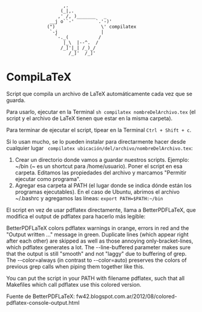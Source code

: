                                
                         ,.
                        (_|,.
                       ,' /, )_______   _
                    __j o``-'        `.'-)'
                   (")                 \' compilatex
                    `-j                |
                      `-._(           /
                         |_\  |--^.  /
                        /_]'|_| /_)_/
                           /_]'  /_]'

                               

# CompiLaTeX
Script que compila un archivo de LaTeX automáticamente cada vez que se guarda.

Para usarlo, ejecutar en la Terminal `sh compilatex nombreDelArchivo.tex` (el script y el archivo de LaTeX tienen que estar en la misma carpeta).

Para terminar de ejecutar el script, tipear en la Terminal `Ctrl + Shift + c`.



Si lo usan mucho, se lo pueden instalar para directarmente hacer desde cualquier lugar ` compilatex ubicación/del/archivo/nombreDelArchivo.tex`:

 1. Crear un directorio donde vamos a guardar nuestros scripts. Ejemplo: ~/bin (~ es un shortcut para /home/usuario).
    Poner el script en esa carpeta. Editamos las propiedades del archivo y marcamos "Permitir ejecutar como programa".
 2. Agregar esa carpeta al PATH (el lugar donde se indica dónde están los programas ejecutables). En el caso de Ubuntu, abrimos el archivo ~/.bashrc y agregamos las líneas:
      `export PATH=$PATH:~/bin `



El script en vez de usar pdflatex directamente, llama a BetterPDFLaTeX, que modifica el output de pdflatex para hacerlo más legible:

BetterPDFLaTeX colors pdflatex warnings in orange, errors in red and the "Output written ..." message in green.
Duplicate lines (which appear right after each other) are skipped as well as those annoying only-bracket-lines, which pdflatex generates a lot.
The --line-buffered parameter makes sure that the output is still "smooth" and not "laggy" due to buffering of grep.
The --color=always (in contrast to --color=auto) preserves the colors of previous grep calls when piping them together like this.

You can put the script in your PATH with filename pdflatex, such that all Makefiles which call pdflatex use this colored version.

Fuente de BetterPDFLaTeX: fw42.blogspot.com.ar/2012/08/colored-pdflatex-console-output.html

